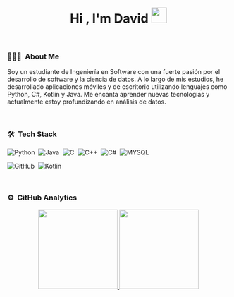 <h1 align="center">Hi , I'm David <img src="https://media.giphy.com/media/hvRJCLFzcasrR4ia7z/giphy.gif" width="35"></h1>

&nbsp;
### 👨🏻‍💻 &nbsp;About Me  
Soy un estudiante de Ingeniería en Software con una fuerte pasión por el desarrollo de software y la ciencia de datos. A lo largo de mis estudios, he desarrollado aplicaciones móviles y de escritorio utilizando lenguajes como Python, C#, Kotlin y Java. Me encanta aprender nuevas tecnologías y actualmente estoy profundizando en análisis de datos.

&nbsp;
### 🛠 &nbsp;Tech Stack  
![Python](https://img.shields.io/badge/Python-3776AB?style=for-the-badge&logo=python&logoColor=white)&nbsp;
![Java](https://img.shields.io/badge/Java-ED8B00?style=for-the-badge&logo=openjdk&logoColor=white)&nbsp;
![C](https://img.shields.io/badge/C-00599C?style=for-the-badge&logo=c&logoColor=white)&nbsp;
![C++](https://img.shields.io/badge/C%2B%2B-00599C?style=for-the-badge&logo=c%2B%2B&logoColor=white)&nbsp;
![C#](https://img.shields.io/badge/C%23-239120?style=for-the-badge&logo=c-sharp&logoColor=white)&nbsp;
![MYSQL](https://img.shields.io/badge/MySQL-00000F?style=for-the-badge&logo=mysql&logoColor=white)&nbsp;

![GitHub](https://img.shields.io/badge/GitHub-100000?style=for-the-badge&logo=github&logoColor=white)&nbsp;
![Kotlin](https://img.shields.io/badge/Kotlin-0095D5?&style=for-the-badge&logo=kotlin&logoColor=white)&nbsp;

&nbsp;
### ⚙️ &nbsp;GitHub Analytics  

<p align="center">
<a href="https://github.com/DavidSalcedo01">
  <img height="180em" src="https://github-readme-stats-eight-theta.vercel.app/api?username=DavidSalcedo01&show_icons=true&theme=algolia&include_all_commits=true&count_private=true"/>
  <img height="180em" src="https://github-readme-stats-eight-theta.vercel.app/api/top-langs/?username=DavidSalcedo01&layout=compact&langs_count=8&theme=algolia"/>
</a>
</p>


<!--
**DavidSalcedo01/DavidSalcedo01** is a ✨ _special_ ✨ repository because its `README.md` (this file) appears on your GitHub profile.

Here are some ideas to get you started:

- 🔭 I’m currently working on ...
- 🌱 I’m currently learning ...
- 👯 I’m looking to collaborate on ...
- 🤔 I’m looking for help with ...
- 💬 Ask me about ...
- 📫 How to reach me: ...
- 😄 Pronouns: ...
- ⚡ Fun fact: ...
-->
